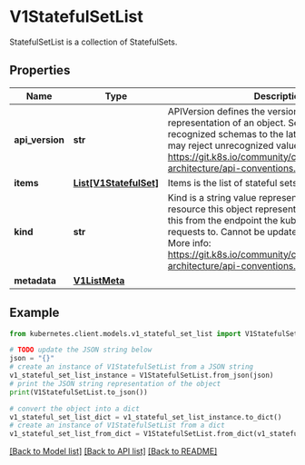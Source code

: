 # V1StatefulSetList

StatefulSetList is a collection of StatefulSets.

## Properties

Name | Type | Description | Notes
------------ | ------------- | ------------- | -------------
**api_version** | **str** | APIVersion defines the versioned schema of this representation of an object. Servers should convert recognized schemas to the latest internal value, and may reject unrecognized values. More info: https://git.k8s.io/community/contributors/devel/sig-architecture/api-conventions.md#resources | [optional] 
**items** | [**List[V1StatefulSet]**](V1StatefulSet.md) | Items is the list of stateful sets. | 
**kind** | **str** | Kind is a string value representing the REST resource this object represents. Servers may infer this from the endpoint the kubernetes.client submits requests to. Cannot be updated. In CamelCase. More info: https://git.k8s.io/community/contributors/devel/sig-architecture/api-conventions.md#types-kinds | [optional] 
**metadata** | [**V1ListMeta**](V1ListMeta.md) |  | [optional] 

## Example

```python
from kubernetes.client.models.v1_stateful_set_list import V1StatefulSetList

# TODO update the JSON string below
json = "{}"
# create an instance of V1StatefulSetList from a JSON string
v1_stateful_set_list_instance = V1StatefulSetList.from_json(json)
# print the JSON string representation of the object
print(V1StatefulSetList.to_json())

# convert the object into a dict
v1_stateful_set_list_dict = v1_stateful_set_list_instance.to_dict()
# create an instance of V1StatefulSetList from a dict
v1_stateful_set_list_from_dict = V1StatefulSetList.from_dict(v1_stateful_set_list_dict)
```
[[Back to Model list]](../README.md#documentation-for-models) [[Back to API list]](../README.md#documentation-for-api-endpoints) [[Back to README]](../README.md)


